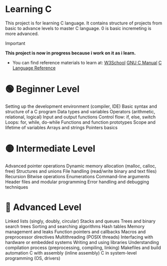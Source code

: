 # Learning C 

This project is for learning C language. It contains structure of projects from basic to advance levels
to master C language. 0 is basic incremeting is more advanced.

> [!IMPORTANT]
> **This project is now in progress because i work on it as i learn.**

- You can find reference materials to learn at:
[W3School](https://www.w3schools.com/c/index.php)
[GNU C Manual](https://www.gnu.org/software/gnu-c-manual/gnu-c-manual.html)
[C Language Reference](https://en.cppreference.com/w/c/language.html)

# 🟢 Beginner Level
Setting up the development environment (compiler, IDE)
Basic syntax and structure of a C program
Data types and variables
Operators (arithmetic, relational, logical)
Input and output functions
Control flow: if, else, switch
Loops: for, while, do-while
Functions and function prototypes
Scope and lifetime of variables
Arrays and strings
Pointers basics

# 🟡 Intermediate Level
Advanced pointer operations
Dynamic memory allocation (malloc, calloc, free)
Structures and unions
File handling (read/write binary and text files)
Recursion
Bitwise operations
Enumerations
Command-line arguments
Header files and modular programming
Error handling and debugging techniques

# 🔴 Advanced Level
Linked lists (singly, doubly, circular)
Stacks and queues
Trees and binary search trees
Sorting and searching algorithms
Hash tables
Memory management and leaks
Function pointers and callbacks
Macros and preprocessor directives
Multithreading (POSIX threads)
Interfacing with hardware or embedded systems
Writing and using libraries
Understanding compilation process (preprocessing, compiling, linking)
Makefiles and build automation
C with assembly (inline assembly)
C in system-level programming (OS, drivers)
